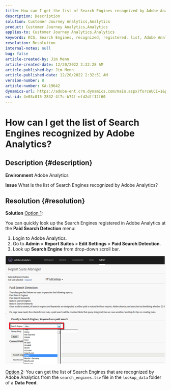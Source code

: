 ```yaml
---
title: How can I get the list of Search Engines recognized by Adobe Analytics?
description: Description
solution: Customer Journey Analytics,Analytics
product: Customer Journey Analytics,Analytics
applies-to: Customer Journey Analytics,Analytics
keywords: KCS, Search Engines, recognized, registered, list, Adobe Analytics
resolution: Resolution
internal-notes: null
bug: false
article-created-by: Jim Menn
article-created-date: 12/20/2022 2:32:28 AM
article-published-by: Jim Menn
article-published-date: 12/20/2022 2:32:51 AM
version-number: 8
article-number: KA-19642
dynamics-url: https://adobe-ent.crm.dynamics.com/main.aspx?forceUCI=1&pagetype=entityrecord&etn=knowledgearticle&id=d9a38787-0e80-ed11-81ac-6045bd006704
exl-id: 4e03c015-2832-4f7c-b74f-efd2dff12f60
---
```

# How can I get the list of Search Engines recognized by Adobe Analytics?

## Description {#description}


<b>Environment</b>
 Adobe Analytics

<b>Issue</b>
 What is the list of Search Engines recognized by Adobe Analytics?


## Resolution {#resolution}


<b>Solution</b>
<u>Option 1</u>:

You can quickly look up the Search Engines registered in Adobe Analytics at the <b>Paid Search Detection</b> menu:

1. Login to Adobe Analytics.
2. Go to <b>Admin</b> » <b>Report Suites</b> » <b>Edit Settings</b> » <b>Paid Search Detection</b>.
3. Look up <b>Search Engine</b> from drop-down scroll bar.


![](assets/d35acf7a-a0e7-ec11-bb3c-000d3a3bd25c.png)

<u>Option 2</u>:
You can get the list of Search Engines that are recognized by Adobe Analytics from the `search_engines.tsv` file in the `lookup_data` folder of a <b>Data Feed</b>.

